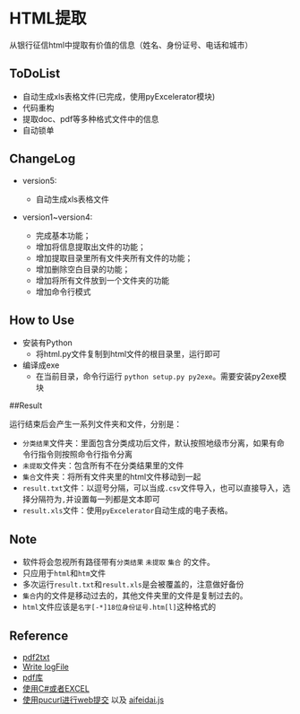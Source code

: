 # HTML提取
从银行征信html中提取有价值的信息（姓名、身份证号、电话和城市）

## ToDoList

* 自动生成xls表格文件(已完成，使用pyExcelerator模块)
* 代码重构
* 提取doc、pdf等多种格式文件中的信息
* 自动锁单


## ChangeLog

* version5:
  * 自动生成xls表格文件

* version1~version4:
  * 完成基本功能；
  * 增加将信息提取出文件的功能；
  * 增加提取目录里所有文件夹所有文件的功能；
  * 增加删除空白目录的功能；
  * 增加将所有文件放到一个文件夹的功能
  * 增加命令行模式
  
## How to Use

* 安装有Python
  * 将html.py文件复制到html文件的根目录里，运行即可
* 编译成exe
  * 在当前目录，命令行运行 `python setup.py py2exe`。需要安装py2exe模块
  
##Result

运行结束后会产生一系列文件夹和文件，分别是：
* `分类结果`文件夹：里面包含分类成功后文件，默认按照地级市分离，如果有命令行指令则按照命令行指令分离
* `未提取`文件夹：包含所有不在分类结果里的文件
* `集合`文件夹：将所有文件夹里的html文件移动到一起
* `result.txt`文件：以逗号分隔，可以当成`.csv`文件导入，也可以直接导入，选择分隔符为`,`并设置每一列都是文本即可
* `result.xls`文件：使用`pyExcelerator`自动生成的电子表格。

## Note

* 软件将会忽视所有路径带有`分类结果` `未提取` `集合` 的文件。
* 只应用于`html`和`htm`文件
* 多次运行`result.txt`和`result.xls`是会被覆盖的，注意做好备份
* `集合`内的文件是移动过去的，其他文件夹里的文件是复制过去的。
* `html`文件应该是`名字[-*]18位身份证号.htm[l]`这种格式的

## Reference
* [pdf2txt](http://www.unixuser.org/~euske/python/pdfminer/index.html#pdf2txt)
* [Write logFile](http://www.cnblogs.com/rrxc/p/4670331.html)
* [pdf库](http://www.open-open.com/lib/list/17)
* [使用C#或者EXCEL](http://blog.csdn.net/lufy_legend/article/details/25191765)
* [使用pucurl进行web提交](http://blog.csdn.net/nwpulei/article/details/8581453) 以及 [aifeidai.js](./aifeidai.js)